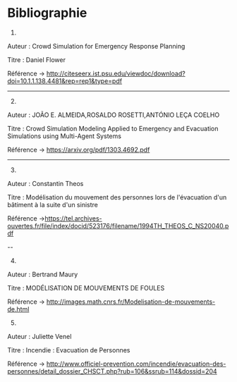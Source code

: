 # Bibliographie


1.

Auteur : Crowd Simulation for Emergency Response Planning

Titre : Daniel Flower

Référence -> http://citeseerx.ist.psu.edu/viewdoc/download?doi=10.1.1.138.4481&rep=rep1&type=pdf

---

2.

Auteur : JOÃO E. ALMEIDA,ROSALDO ROSETTI,ANTÓNIO LEÇA COELHO

Titre : Crowd Simulation Modeling Applied to Emergency and Evacuation Simulations using Multi-Agent Systems

Référence -> https://arxiv.org/pdf/1303.4692.pdf

---

3.

Auteur : Constantin Theos

Titre : Modélisation du mouvement des personnes lors de l'évacuation d'un bâtiment à la suite d'un sinistre

Référence ->https://tel.archives-ouvertes.fr/file/index/docid/523176/filename/1994TH_THEOS_C_NS20040.pdf

--

4.

Auteur : Bertrand Maury

Titre : MODÉLISATION DE MOUVEMENTS DE FOULES

Référence -> http://images.math.cnrs.fr/Modelisation-de-mouvements-de.html

5.

Auteur :  Juliette Venel

Titre : Incendie : Evacuation de Personnes

Référence -> http://www.officiel-prevention.com/incendie/evacuation-des-personnes/detail_dossier_CHSCT.php?rub=106&ssrub=114&dossid=204
